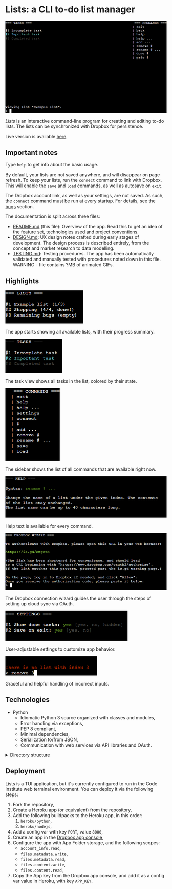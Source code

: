 # Lists: a CLI to-do list manager

![A screenshot of Lists running in the Code Institute terminal](doc/screenshot.png)

*Lists* is an interactive command-line program for creating and editing to-do lists. The lists can be synchronized with Dropbox for persistence.

Live version is available [here](https://tearnote-lists.herokuapp.com).

## Important notes

Type `help` to get info about the basic usage.

By default, your lists are not saved anywhere, and will disappear on page refresh. To keep your lists, run the `connect` command to link with Dropbox. This will enable the `save` and `load` commands, as well as autosave on `exit`.

The Dropbox account link, as well as your settings, are not saved. As such, the `connect` command must be run at every startup. For details, see the [bugs](#bugs) section.

The documentation is split across three files:

-   [README.md](README.md) (this file): Overview of the app. Read this to get an idea of the feature set, technologies used and project conventions.
-   [DESIGN.md](doc/DESIGN.md): UX design notes crafted during early stages of development. The design process is described entirely, from the concept and market research to data modelling.
-   [TESTING.md](doc/TESTING.md): Testing procedures. The app has been automatically validated and manually tested with procedures noted down in this file. WARNING - file contains ?MB of animated GIFs.

## Highlights

![Screenshot of Lists showing the list view](doc/highlights/lists.png)

The app starts showing all available lists, with their progress summary.

![Screenshot of Lists showing the task view](doc/highlights/tasks.png)

The task view shows all tasks in the list, colored by their state.

![Screenshot of Lists showing the sidebar](doc/highlights/sidebar.png)

The sidebar shows the list of all commands that are available right now.

![Screenshot of Lists showing help text](doc/highlights/help.png)

Help text is available for every command.

![Screenshot of Lists showing the Dropbox connection wizard](doc/highlights/dropbox.png)

The Dropbox connection wizard guides the user through the steps of setting up cloud sync via OAuth.

![Screenshot of Lists showing the settings view](doc/highlights/settings.png)

User-adjustable settings to customize app behavior.

![Screenshot of Lists showing error handling](doc/highlights/errors.png)

Graceful and helpful handling of incorrect inputs.

## Technologies

-   Python
    -   Idiomatic Python 3 source organized with classes and modules,
    -   Error handling via exceptions,
    -   PEP 8 compliant,
    -   Minimal dependencies,
    -   Serialization to/from JSON,
    -   Communication with web services via API libraries and OAuth.

<details><summary>Directory structure</summary>

-   `/` (root): `README.md`, Python sources, environment configuration
-   `doc`: Additional Markdown files, PNG images used by Markdown files, any additional documentation files

The project includes the Code Institute-provided web terminal, written on Node.js. All the HTML, CSS and Javascript files belong to it.

</details>

## Deployment

Lists is a TUI application, but it's currently configured to run in the Code Institute web terminal environment. You can deploy it via the following steps:

1.  Fork the repository,
2.  Create a Heroku app (or equivalent) from the repository,
3.  Add the following buildpacks to the Heroku app, in this order:
    1.  `heroku/python`,
    2.  `heroku/nodejs`,
4.  Add a config var with key `PORT`, value `8000`,
5.  Create an app in the [Dropbox app console](https://www.dropbox.com/developers/apps),
6.  Configure the app with App Folder storage, and the following scopes:
    -   `account_info.read`,
    -   `files.metadata.write`,
    -   `files.metadata.read`,
    -   `files.content.write`,
    -   `files.content.read`,
7.  Copy the App key from the Dropbox app console, and add it as a config var value in Heroku, with key `APP_KEY`.
